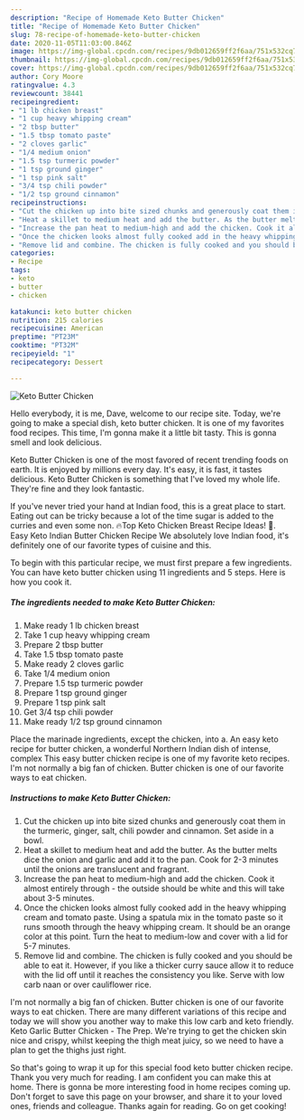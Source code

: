 ```yaml
---
description: "Recipe of Homemade Keto Butter Chicken"
title: "Recipe of Homemade Keto Butter Chicken"
slug: 78-recipe-of-homemade-keto-butter-chicken
date: 2020-11-05T11:03:00.846Z
image: https://img-global.cpcdn.com/recipes/9db012659ff2f6aa/751x532cq70/keto-butter-chicken-recipe-main-photo.jpg
thumbnail: https://img-global.cpcdn.com/recipes/9db012659ff2f6aa/751x532cq70/keto-butter-chicken-recipe-main-photo.jpg
cover: https://img-global.cpcdn.com/recipes/9db012659ff2f6aa/751x532cq70/keto-butter-chicken-recipe-main-photo.jpg
author: Cory Moore
ratingvalue: 4.3
reviewcount: 38441
recipeingredient:
- "1 lb chicken breast"
- "1 cup heavy whipping cream"
- "2 tbsp butter"
- "1.5 tbsp tomato paste"
- "2 cloves garlic"
- "1/4 medium onion"
- "1.5 tsp turmeric powder"
- "1 tsp ground ginger"
- "1 tsp pink salt"
- "3/4 tsp chili powder"
- "1/2 tsp ground cinnamon"
recipeinstructions:
- "Cut the chicken up into bite sized chunks and generously coat them in the turmeric, ginger, salt, chili powder and cinnamon. Set aside in a bowl."
- "Heat a skillet to medium heat and add the butter. As the butter melts dice the onion and garlic and add it to the pan. Cook for 2-3 minutes until the onions are translucent and fragrant."
- "Increase the pan heat to medium-high and add the chicken. Cook it almost entirely through - the outside should be white and this will take about 3-5 minutes."
- "Once the chicken looks almost fully cooked add in the heavy whipping cream and tomato paste. Using a spatula mix in the tomato paste so it runs smooth through the heavy whipping cream. It should be an orange color at this point. Turn the heat to medium-low and cover with a lid for 5-7 minutes."
- "Remove lid and combine. The chicken is fully cooked and you should be able to eat it. However, if you like a thicker curry sauce allow it to reduce with the lid off until it reaches the consistency you like. Serve with low carb naan or over cauliflower rice."
categories:
- Recipe
tags:
- keto
- butter
- chicken

katakunci: keto butter chicken 
nutrition: 215 calories
recipecuisine: American
preptime: "PT23M"
cooktime: "PT32M"
recipeyield: "1"
recipecategory: Dessert

---
```



![Keto Butter Chicken](https://img-global.cpcdn.com/recipes/9db012659ff2f6aa/751x532cq70/keto-butter-chicken-recipe-main-photo.jpg)

Hello everybody, it is me, Dave, welcome to our recipe site. Today, we're going to make a special dish, keto butter chicken. It is one of my favorites food recipes. This time, I'm gonna make it a little bit tasty. This is gonna smell and look delicious.

Keto Butter Chicken is one of the most favored of recent trending foods on earth. It is enjoyed by millions every day. It's easy, it is fast, it tastes delicious. Keto Butter Chicken is something that I've loved my whole life. They're fine and they look fantastic.

If you&#39;ve never tried your hand at Indian food, this is a great place to start. Eating out can be tricky because a lot of the time sugar is added to the curries and even some non. 🔥Top Keto Chicken Breast Recipe Ideas! 🥑. Easy Keto Indian Butter Chicken Recipe We absolutely love Indian food, it&#39;s definitely one of our favorite types of cuisine and this.


To begin with this particular recipe, we must first prepare a few ingredients. You can have keto butter chicken using 11 ingredients and 5 steps. Here is how you cook it.

<!--inarticleads1-->

##### The ingredients needed to make Keto Butter Chicken:

1. Make ready 1 lb chicken breast
1. Take 1 cup heavy whipping cream
1. Prepare 2 tbsp butter
1. Take 1.5 tbsp tomato paste
1. Make ready 2 cloves garlic
1. Take 1/4 medium onion
1. Prepare 1.5 tsp turmeric powder
1. Prepare 1 tsp ground ginger
1. Prepare 1 tsp pink salt
1. Get 3/4 tsp chili powder
1. Make ready 1/2 tsp ground cinnamon


Place the marinade ingredients, except the chicken, into a. An easy keto recipe for butter chicken, a wonderful Northern Indian dish of intense, complex This easy butter chicken recipe is one of my favorite keto recipes. I&#39;m not normally a big fan of chicken. Butter chicken is one of our favorite ways to eat chicken. 

<!--inarticleads2-->

##### Instructions to make Keto Butter Chicken:

1. Cut the chicken up into bite sized chunks and generously coat them in the turmeric, ginger, salt, chili powder and cinnamon. Set aside in a bowl.
1. Heat a skillet to medium heat and add the butter. As the butter melts dice the onion and garlic and add it to the pan. Cook for 2-3 minutes until the onions are translucent and fragrant.
1. Increase the pan heat to medium-high and add the chicken. Cook it almost entirely through - the outside should be white and this will take about 3-5 minutes.
1. Once the chicken looks almost fully cooked add in the heavy whipping cream and tomato paste. Using a spatula mix in the tomato paste so it runs smooth through the heavy whipping cream. It should be an orange color at this point. Turn the heat to medium-low and cover with a lid for 5-7 minutes.
1. Remove lid and combine. The chicken is fully cooked and you should be able to eat it. However, if you like a thicker curry sauce allow it to reduce with the lid off until it reaches the consistency you like. Serve with low carb naan or over cauliflower rice.


I&#39;m not normally a big fan of chicken. Butter chicken is one of our favorite ways to eat chicken. There are many different variations of this recipe and today we will show you another way to make this low carb and keto friendly. Keto Garlic Butter Chicken - The Prep. We&#39;re trying to get the chicken skin nice and crispy, whilst keeping the thigh meat juicy, so we need to have a plan to get the thighs just right. 

So that's going to wrap it up for this special food keto butter chicken recipe. Thank you very much for reading. I am confident you can make this at home. There is gonna be more interesting food in home recipes coming up. Don't forget to save this page on your browser, and share it to your loved ones, friends and colleague. Thanks again for reading. Go on get cooking!
